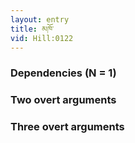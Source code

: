 ```yaml
---
layout: entry
title: མཁོ་
vid: Hill:0122
---
```

### Dependencies (N = 1)


### Two overt arguments


### Three overt arguments
